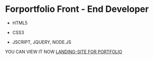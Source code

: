 # Forportfolio Front - End Developer
- HTML5
* CSS3
+ JSCRIPT, JQUERY, NODE.JS

YOU CAN VIEW IT NOW [LANDING-SITE FOR PORTFOLIO](whoisxanny.github.io/forportfolio/)
